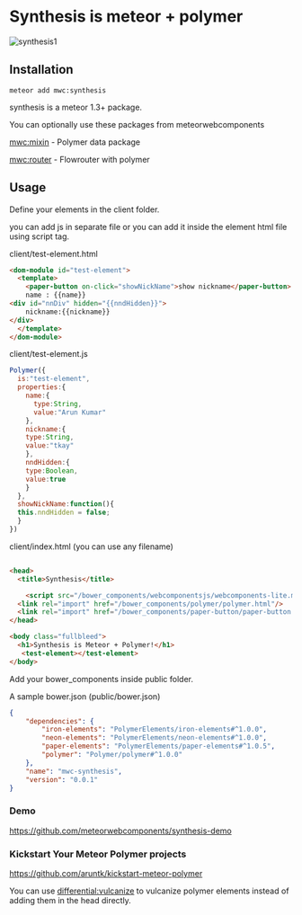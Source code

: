# Synthesis is meteor + polymer

![synthesis1](https://cloud.githubusercontent.com/assets/6007432/14216652/9da7131a-f867-11e5-9f84-6dd75d60dd45.gif)

## Installation

`meteor add mwc:synthesis`

synthesis is a meteor 1.3+ package.

You can optionally use these packages from meteorwebcomponents

[mwc:mixin](https://github.com/meteorwebcomponents/mixin) -  Polymer data package

[mwc:router](https://github.com/meteorwebcomponents/router) - Flowrouter with polymer

## Usage

Define your elements in the client folder.

you can add js in separate file or you can add it inside the element html file using script tag.

client/test-element.html


```html
<dom-module id="test-element">
  <template>
    <paper-button on-click="showNickName">show nickname</paper-button>
    name : {{name}}
<div id="nnDiv" hidden="{{nndHidden}}">
    nickname:{{nickname}}
</div>
  </template>
</dom-module>
```
client/test-element.js

```js
Polymer({
  is:"test-element",
  properties:{
    name:{
      type:String,
      value:"Arun Kumar"
    },
    nickname:{
    type:String,
    value:"tkay"
    },
    nndHidden:{
    type:Boolean,
    value:true
    }
  },
  showNickName:function(){
  this.nndHidden = false;
  }
})

```

client/index.html (you can use any filename)

```html

<head>
  <title>Synthesis</title>

    <script src="/bower_components/webcomponentsjs/webcomponents-lite.min.js"></script>
  <link rel="import" href="/bower_components/polymer/polymer.html"/>
  <link rel="import" href="/bower_components/paper-button/paper-button.html"/>
</head>

<body class="fullbleed">
  <h1>Synthesis is Meteor + Polymer!</h1>
   <test-element></test-element>
</body>


```

Add your bower_components inside public folder.

A sample bower.json (public/bower.json)

```json
{
    "dependencies": {
        "iron-elements": "PolymerElements/iron-elements#^1.0.0",
        "neon-elements": "PolymerElements/neon-elements#^1.0.0",
        "paper-elements": "PolymerElements/paper-elements#^1.0.5",
        "polymer": "Polymer/polymer#^1.0.0"
    },
    "name": "mwc-synthesis",
    "version": "0.0.1"
}

```

### Demo

https://github.com/meteorwebcomponents/synthesis-demo

### Kickstart Your Meteor Polymer projects

https://github.com/aruntk/kickstart-meteor-polymer

You can use [differential:vulcanize](https://atmospherejs.com/differential/vulcanize) to vulcanize polymer elements instead of adding them in the head directly.
